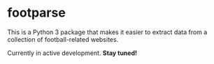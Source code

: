 # footparse

This is a Python 3 package that makes it easier to extract data from a
collection of football-related websites.

Currently in active development. **Stay tuned!**
